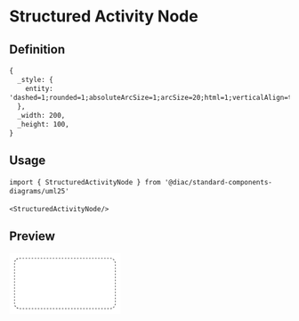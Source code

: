# Structured Activity Node

## Definition

```
{
  _style: { 
    entity: 'dashed=1;rounded=1;absoluteArcSize=1;arcSize=20;html=1;verticalAlign=top;align=left;spacingTop=5;spacingLeft=10;whiteSpace=wrap;',
  },
  _width: 200,
  _height: 100,
}
```

## Usage

```
import { StructuredActivityNode } from '@diac/standard-components-diagrams/uml25'

<StructuredActivityNode/>
```

## Preview

<img src="./structured-activity-node.png" width="200"/>
